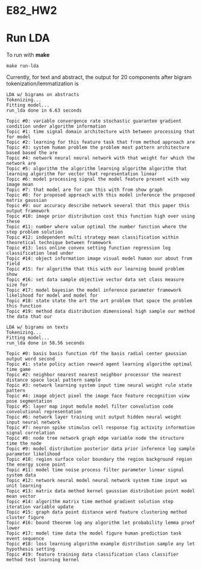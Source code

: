 # E82_HW2

# Run LDA

To run with **make**

    make run-lda

Currently, for text and abstract, the output for 20 components after bigram
tokenization/lemmatization is

    LDA w/ bigrams on abstracts
    Tokenizing...
    Fitting model...
    run_lda done in 6.63 seconds
    
    Topic #0: variable convergence rate stochastic guarantee gradient condition under algorithm information
    Topic #1: time signal domain architecture with between processing that for model
    Topic #2: learning for this feature task that from method approach are
    Topic #3: system human problem the problem most pattern architecture based based the are
    Topic #4: network neural neural network with that weight for which the network are
    Topic #5: algorithm the algorithm learning algorithm algorithm that learning algorithm for vector that representation linear
    Topic #6: model processing signal the model feature present with way image mean
    Topic #7: that model are for can this with from show graph
    Topic #8: for proposed approach with this model inference the proposed matrix gaussian
    Topic #9: our accuracy describe network several that this paper this output framework
    Topic #10: image prior distribution cost this function high over using these
    Topic #11: number where value optimal the number function where the step problem solution
    Topic #12: independent multi strategy mean classification within theoretical technique between framework
    Topic #13: loss online convex setting function regression log classification lead under
    Topic #14: object information image visual model human our about from field
    Topic #15: for algorithm that this with our learning bound problem show
    Topic #16: set data sample objective vector data set class measure size for
    Topic #17: model bayesian the model inference parameter framework likelihood for model and model for
    Topic #18: state state the art the art problem that space the problem this function
    Topic #19: method data distribution dimensional high sample our method the data that our
    
    LDA w/ bigrams on texts
    Tokenizing...
    Fitting model...
    run_lda done in 58.56 seconds
    
    Topic #0: basis basis function rbf the basis radial center gaussian output word second
    Topic #1: state policy action reward agent learning algorithm optimal time game
    Topic #2: neighbor nearest nearest neighbor processor the nearest distance space local pattern sample
    Topic #3: network learning system input time neural weight rule state pattern
    Topic #4: image object pixel the image face feature recognition view pose segmentation
    Topic #5: layer map input module model filter convolution code convolutional representation
    Topic #6: network layer training unit output hidden neural weight input neural network
    Topic #7: neuron spike stimulus cell response fig activity information signal correlation
    Topic #8: node tree network graph edge variable node the structure time the node
    Topic #9: model distribution posterior data prior inference log sample parameter likelihood
    Topic #10: region surface color boundary the region background region the energy scene point
    Topic #11: model time noise process filter parameter linear signal system data
    Topic #12: network neural model neural network system time input wa unit learning
    Topic #13: matrix data method kernel gaussian distribution point model mean vector
    Topic #14: algorithm matrix time method gradient solution step iteration variable update
    Topic #15: graph data point distance word feature clustering method cluster figure
    Topic #16: bound theorem log any algorithm let probability lemma proof lower
    Topic #17: model time data the model figure human prediction task event sequence
    Topic #18: loss learning algorithm example distribution sample any let hypothesis setting
    Topic #19: feature training data classification class classifier method test learning kernel

